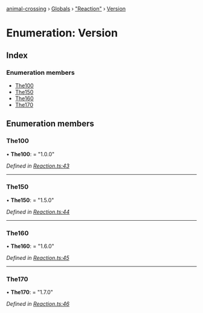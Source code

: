 [animal-crossing](../README.md) › [Globals](../globals.md) › ["Reaction"](../modules/_reaction_.md) › [Version](_reaction_.version.md)

# Enumeration: Version

## Index

### Enumeration members

* [The100](_reaction_.version.md#the100)
* [The150](_reaction_.version.md#the150)
* [The160](_reaction_.version.md#the160)
* [The170](_reaction_.version.md#the170)

## Enumeration members

###  The100

• **The100**: = "1.0.0"

*Defined in [Reaction.ts:43](https://github.com/Norviah/animal-crossing/blob/e8c2f7d/module/types/Reaction.ts#L43)*

___

###  The150

• **The150**: = "1.5.0"

*Defined in [Reaction.ts:44](https://github.com/Norviah/animal-crossing/blob/e8c2f7d/module/types/Reaction.ts#L44)*

___

###  The160

• **The160**: = "1.6.0"

*Defined in [Reaction.ts:45](https://github.com/Norviah/animal-crossing/blob/e8c2f7d/module/types/Reaction.ts#L45)*

___

###  The170

• **The170**: = "1.7.0"

*Defined in [Reaction.ts:46](https://github.com/Norviah/animal-crossing/blob/e8c2f7d/module/types/Reaction.ts#L46)*
